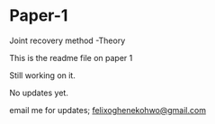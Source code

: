 Paper-1
=======

Joint recovery method -Theory

This is the readme file on paper 1

Still working on it.

No updates yet.

email me for updates; felixoghenekohwo@gmail.com
